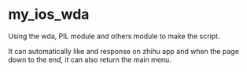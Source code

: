 # my_ios_wda

Using the wda, PIL module and others module to make the script.

It can automatically like and response on zhihu app and when the page down to the end,
it can also return the main menu.
